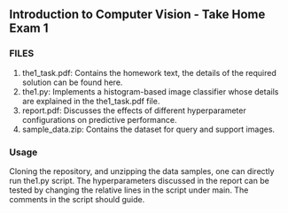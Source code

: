 ## Introduction to Computer Vision - Take Home Exam 1

### FILES
1. the1_task.pdf: Contains the homework text, the details of the required solution can be found here.
2. the1.py: Implements a histogram-based image classifier whose details are explained in the the1_task.pdf file.
3. report.pdf: Discusses the effects of different hyperparameter configurations on predictive performance.
4. sample_data.zip: Contains the dataset for query and support images. 

### Usage
Cloning the repository, and unzipping the data samples, one can directly run the1.py script. The hyperparameters discussed in the report can be tested by changing the relative lines in the script under main. The comments in the script should guide.
